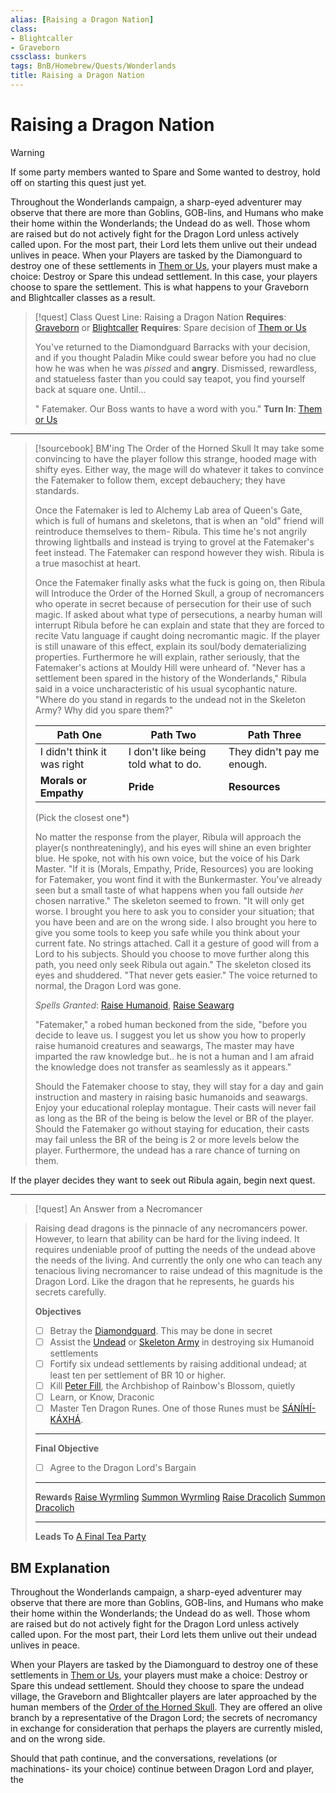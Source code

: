 ```yaml
---
alias: [Raising a Dragon Nation]
class:
- Blightcaller
- Graveborn
cssclass: bunkers
tags: BnB/Homebrew/Quests/Wonderlands
title: Raising a Dragon Nation
---
```


# Raising a Dragon Nation
> [!warning]
> If some party members wanted to Spare and Some wanted to destroy, hold off on starting this quest just yet.

Throughout the Wonderlands campaign, a sharp-eyed adventurer may observe that there are more than Goblins,  GOB-lins, and Humans who make their home within the Wonderlands; the Undead do as well. Those whom are raised but do not actively fight for the Dragon Lord unless actively called upon. For the most part, their Lord lets them unlive out their undead unlives in peace. When your Players are tasked by the Diamonguard to destroy one of these settlements in [Them or Us](Them%20or%20Us), your players must make a choice: Destroy or Spare this undead settlement. In this case, your players choose to spare the settlement. This is what happens to your Graveborn and Blightcaller classes as a result.

> [!quest] Class Quest Line: Raising a Dragon Nation
> **Requires**: [Graveborn](../../../Markdown_Conversions/BNB_DLC_3/Classes/Siren/Graveborn.md) or [Blightcaller](../../../../60-Wyrmscriber/Gamemaster/Mechanics/Classes/Commando/Blightcaller.md)
> **Requires**: Spare decision of [Them or Us](Them%20or%20Us)
>
> You've returned to the Diamondguard Barracks with your decision, and if you thought Paladin Mike could swear before you had no clue how he was when he was *pissed* and **angry**. Dismissed, rewardless, and statueless faster than you could say teapot, you find yourself back at square one. Until…
>
> "<Playername> Fatemaker. Our Boss wants to have a word with you."
> **Turn In**: [Them or Us](Them%20or%20Us)
***

> [!sourcebook] BM'ing The Order of the Horned Skull
> It may take some convincing to have the player follow this strange, hooded mage with shifty eyes. Either way, the mage will do whatever it takes to convince the Fatemaker to follow them, except debauchery; they have standards.
>
> Once the Fatemaker is led to Alchemy Lab area of Queen's Gate, which is full of humans and skeletons, that is when an "old" friend will reintroduce themselves to them- Ribula. This time he's not angrily throwing lightballs and instead is trying to grovel at the Fatemaker's feet instead. The Fatemaker can respond however they wish. Ribula is a true masochist at heart.
>
> Once the Fatemaker finally asks what the fuck is going on, then Ribula will Introduce the Order of the Horned Skull, a group of necromancers who operate in secret because of persecution for their use of such magic. If asked about what type of persecutions, a nearby human will interrupt Ribula before he can explain and state that they are forced to recite Vatu language if caught doing necromantic magic. If the player is still unaware of this effect, explain its soul/body dematerializing properties.
> Furthermore he will explain, rather seriously, that the Fatemaker's actions at Mouldy Hill were unheard of.
> "Never has a settlement been spared in the history of the Wonderlands," Ribula said in a voice uncharacteristic of his usual sycophantic nature. "Where do you stand in regards to the undead not in the Skeleton Army? Why did you spare them?"
>
>| Path One                    | Path Two                            | Path Three                 |
>| --------------------------- | ----------------------------------- | -------------------------- |
>| I didn't think it was right | I don't like being told what to do. | They didn't pay me enough. |
>| **Morals or Empathy**       | **Pride**                           | **Resources**              |
>
>(Pick the closest one\*)
>
> No matter the response from the player, Ribula will approach the player(s nonthreateningly), and his eyes will shine an even brighter blue. He spoke, not with his own voice, but the voice of his Dark Master.
>"If it is (Morals, Empathy, Pride, Resources) you are looking for Fatemaker, you wont find it with the Bunkermaster. You've already seen but a small taste of what happens when you fall outside *her* chosen narrative." The skeleton seemed to frown. "It will only get worse. I brought you here to ask you to consider your situation; that you have been and are on the wrong side. I also brought you here to give you some tools to keep you safe while you think about your current fate. No strings attached. Call it a gesture of good will from a Lord to his subjects. Should you choose to move further along this path, you need only seek Ribula out again." The skeleton closed its eyes and shuddered. "That never gets easier." The voice returned to normal, the Dragon Lord was gone.
>
> *Spells Granted*: [Raise Humanoid](Raise%20Humanoid), [Raise Seawarg](Raise%20Seawarg)
>
> "Fatemaker," a robed human beckoned from the side, "before you decide to leave us. I suggest you let us show you how to properly raise humanoid creatures and seawargs, The master may have imparted the raw knowledge but.. he is not a human and I am afraid the knowledge does not transfer as seamlessly as it appears."
>
> Should the Fatemaker choose to stay, they will stay for a day and gain instruction and mastery in raising basic humanoids and seawargs. Enjoy your educational roleplay montague. Their casts will never fail as long as the BR of the being is below the level or BR of the player.
> Should the Fatemaker go without staying for education, their casts may fail unless the BR of the being is 2 or more levels below the player. Furthermore, the undead has a rare chance of turning on them.

If the player decides they want to seek out Ribula again, begin next quest.

***

> [!quest] An Answer from a Necromancer
>

> Raising dead dragons is the pinnacle of any necromancers power. However, to learn that ability can be hard for the living indeed. It requires undeniable proof of putting the needs of the undead above the needs of the living. And currently the only one who can teach any tenacious living necromancer to raise undead of this magnitude is the Dragon Lord. Like the dragon that he represents, he guards his secrets carefully.
>
> **Objectives**
> - [ ] Betray the [Diamondguard](../../../../Arbiters-of-Fate/Resort-Me/Diamondguard.md). This may be done in secret
> - [ ] Assist the [Undead](../../../../30-Sathe-Shuna/01-ObsidianTTRPGShare/TTRPGShare_Community_Vaults/Pathfinder_2E/Traits/Undead.md) or [Skeleton Army](../../../../60-Wyrmscriber/Gamemaster/Mechanics/Guilds-And-Groups/Skeleton-Army.md) in destroying six Humanoid settlements
> - [ ] Fortify six undead settlements by raising additional undead; at least ten per settlement of BR 10 or higher.
> - [ ] Kill [Peter Fill](Peter%20Fill), the Archbishop of Rainbow's Blossom, quietly
> - [ ] Learn, or Know, Draconic
> - [ ] Master Ten Dragon Runes. One of those Runes must be [SÁNÍHÍ-KÁXHÁ](SÁNÍHÍ-KÁXHÁ).
> ***
> **Final Objective**
> - [ ] Agree to the Dragon Lord's Bargain
> ***
> **Rewards**
> [Raise Wyrmling](Raise%20Wyrmling)
> [Summon Wyrmling](Summon%20Wyrmling)
> [Raise Dracolich](Raise%20Dracolich)
> [Summon Dracolich](Summon%20Dracolich)
> ***
> **Leads To**
> [A Final Tea Party](A%20Final%20Tea%20Party)

## BM Explanation
Throughout the Wonderlands campaign, a sharp-eyed adventurer may observe that there are more than Goblins,  GOB-lins, and Humans who make their home within the Wonderlands; the Undead do as well. Those whom are raised but do not actively fight for the Dragon Lord unless actively called upon. For the most part, their Lord lets them unlive out their undead unlives in peace.

When your Players are tasked by the Diamonguard to destroy one of these settlements in [Them or Us](Them%20or%20Us), your players must make a choice: Destroy or Spare this undead settlement. Should they choose to spare the undead village, the Graveborn and Blightcaller players are later approached by the human members of the [Order of the Horned Skull](Order%20of%20the%20Horned%20Skull). They are offered an olive branch by a representative of the Dragon Lord; the secrets of necromancy in exchange for consideration that perhaps the players are currently misled, and on the wrong side.

Should that path continue, and the conversations, revelations (or machinations- its your choice) continue between Dragon Lord and player, the
